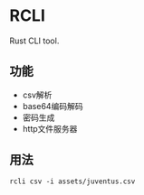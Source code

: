 # RCLI

Rust CLI tool.

## 功能

- csv解析
- base64编码解码
- 密码生成
- http文件服务器

## 用法
```shell
rcli csv -i assets/juventus.csv
```